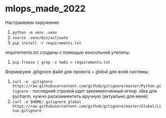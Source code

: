 # mlops_made_2022


Настраиваем окружение:

1) ```python -m venv .venv```
2) ```source .venv/bin/activate```
3) ```pip install -r requirements.txt```

requirements.txt созданы с помощью консольной утилиты:
1) ```pip freeze | grep -v hw01 > requirements.txt```

Формируем .gitignore файл для проекта + global для всей системы:
1) ```curl -o .gitignore https://raw.githubusercontent.com/github/gitignore/master/Python.gitignore``` - последней строкой идет закомменченный игнор .idea для pycharm, нужно раскомментить вручную (актуально для меня)
2) ```curl -o $HOME/.gitignore_global https://raw.githubusercontent.com/github/gitignore/master/Global/Linux.gitignore```
